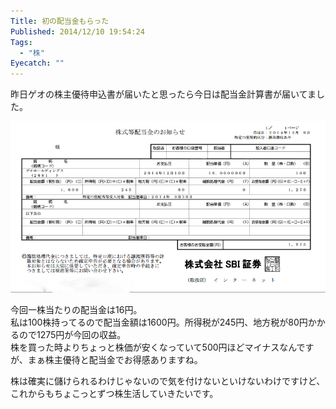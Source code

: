 ```yaml
---
Title: 初の配当金もらった
Published: 2014/12/10 19:54:24
Tags:
  - "株"
Eyecatch: ""
---
```

昨日ゲオの株主優待申込書が届いたと思ったら今日は配当金計算書が届いてました。

![](20141210194903.png) 

今回一株当たりの配当金は16円。  
私は100株持ってるので配当金額は1600円。所得税が245円、地方税が80円かかるので1275円が今回の収益。  
株を買った時よりちょっと株価が安くなっていて500円ほどマイナスなんですが、まぁ株主優待と配当金でお得感ありますね。

株は確実に儲けられるわけじゃないので気を付けないといけないわけですけど、これからもちょこっとずつ株生活していきたいです。